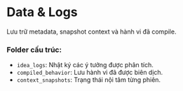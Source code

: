 # Data & Logs

Lưu trữ metadata, snapshot context và hành vi đã compile.

### Folder cấu trúc:
- `idea_logs`: Nhật ký các ý tưởng được phân tích.
- `compiled_behavior`: Lưu hành vi đã được biên dịch.
- `context_snapshots`: Trạng thái nội tâm từng phiên.
